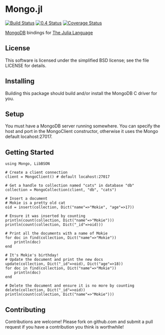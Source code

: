 Mongo.jl
===========

[![Build Status](https://api.travis-ci.org/pzion/Mongo.jl.svg?branch=master)](https://travis-ci.org/pzion/Mongo.jl)
[![0.4 Status](http://pkg.julialang.org/badges/Mongo_0.4.svg)](http://pkg.julialang.org/?pkg=Mongo)
[![Coverage Status](https://img.shields.io/coveralls/pzion/Mongo.jl.svg)](https://coveralls.io/r/pzion/Mongo.jl?branch=master)

[MongoDB](http://www.mongodb.org) bindings for [The Julia Language](http://julialang.org/)


License
-------

This software is licensed under the simplified BSD license; see the file LICENSE for details.


Installing
----------

Building this package should build and/or install the MongoDB C driver for you.


Setup
-----

You must have a MongoDB server running somewhere.  You can specify the host and port in the MongoClient constructor, otherwise it uses the Mongo default locahost:27017.


Getting Started
---------------

    using Mongo, LibBSON

    # Create a client connection
    client = MongoClient() # default locahost:27017

    # Get a handle to collection named "cats" in database "db"
    collection = MongoCollection(client, "db", "cats")

    # Insert a document
    # Mokie is a pretty old cat
    oid = insert(collection, Dict("name"=>"Mokie", "age"=>17))

    # Ensure it was inserted by counting
    println(count(collection, Dict("name"=>"Mokie")))
    println(count(collection, Dict("_id"=>oid)))

    # Print all the documents with a name of Mokie
    for doc in find(collection, Dict("name"=>"Mokie"))
        println(doc)
    end

    # It's Mokie's birthday!
    # Update the document and print the new docs
    update(collection, Dict("_id"=>oid), Dict("age"=>18))
    for doc in find(collection, Dict("name"=>"Mokie"))
        println(doc)
    end

    # Delete the document and ensure it is no more by counting
    delete(collection, Dict("_id"=>oid))
    println(count(collection, Dict("name"=>"Mokie")))

Contributing
------------

Contributions are welcome!  Please fork on github.com and submit a pull request if you have a contribution you think is worthwhile!
